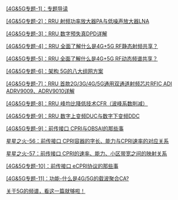 [[4G&5G专题-1]：专题导读](https://blog.csdn.net/HiWangWenBing/article/details/112293396)

[[4G&5G专题-2]：RRU 射频功率放大器PA与低噪声放大器LNA](https://blog.csdn.net/HiWangWenBing/article/details/112199193)

[[4G&5G专题-3]：RRU 数字预失真DPD详解](https://blog.csdn.net/HiWangWenBing/article/details/112198958)

[[4G&5G专题-4]：RRU 全面了解什么是4G+5G RF静态射频共享？](https://blog.csdn.net/HiWangWenBing/article/details/112265675)

[[4G&5G专题-5]：RRU 全面了解什么是4G+5G RF动态频谱共享？](https://blog.csdn.net/HiWangWenBing/article/details/112293957)

[[4G&5G专题-6]：架构 5G的八大组网方案](https://blog.csdn.net/HiWangWenBing/article/details/112297739)

[[4G&5G专题-7]：RRU 首款2G/3G/4G/5G通用双通道射频芯片RFIC ADI ADRV9009、ADRV9010详解](https://blog.csdn.net/HiWangWenBing/article/details/112145144)

[[4G&5G专题-8]：RRU 峰均比降低技术CFR（波峰系数削减）](https://blog.csdn.net/HiWangWenBing/article/details/112253225)

[[4G&5G专题-9]：RRU 数字上变频DUC与数字下变频DDC](https://blog.csdn.net/HiWangWenBing/article/details/112306673)

[[4G&5G专题-9]：前传接口 CPRI与OBSAI的那些事](https://blog.csdn.net/HiWangWenBing/article/details/112328551)

[星星之火-56：前传接口 CPRI容器的字长、能力与CPRI速率的对应关系](https://blog.csdn.net/HiWangWenBing/article/details/112342185)

[星星之火-57：前传接口 CPRI的速率、能力、小区带宽之间的映射关系](https://blog.csdn.net/HiWangWenBing/article/details/112342224)

[[4G&5G专题-10]：前传接口 eCPRI协议的那些事](https://blog.csdn.net/HiWangWenBing/article/details/112342421)

[[4G&5G专题-11]：功能-什么是4G/5G的载波聚合CA?](https://blog.csdn.net/HiWangWenBing/article/details/112785851)

[]()

[]()

[]()

[]()

[]()

[]()

[]()

[]()

[]()

[]()

[]()

[]()

[]()

[]()





[关于5G的频谱，看这一篇就够啦！](https://zhuanlan.zhihu.com/p/36179295)